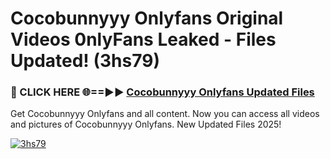 # Cocobunnyyy Onlyfans Original Videos 0nlyFans Leaked - Files Updated! (3hs79)

<h3>🔴 CLICK HERE 🌐==►► <a href="https://tinyurl.com/2m67pmp6" rel="nofollow">Cocobunnyyy Onlyfans Updated Files</a></h3>

Get Cocobunnyyy Onlyfans and all content. Now you can access all videos and pictures of Cocobunnyyy Onlyfans. New Updated Files 2025!

[![3hs79](https://i.imgur.com/H4QAA4z.gif)](https://tinyurl.com/2m67pmp6)